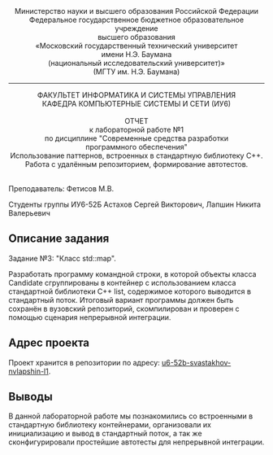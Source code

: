 <div align="center">
Министерство науки и высшего образования Российской Федерации <br />
Федеральное государственное бюджетное образовательное учреждение <br />
высшего образования <br />
«Московский государственный технический университет <br />
имени Н.Э. Баумана <br />
(национальный исследовательский университет)» <br />
(МГТУ им. Н.Э. Баумана)
</div>
<hr />
<div align="center">
ФАКУЛЬТЕТ ИНФОРМАТИКА И СИСТЕМЫ УПРАВЛЕНИЯ <br />
КАФЕДРА КОМПЬЮТЕРНЫЕ СИСТЕМЫ И СЕТИ (ИУ6)
</div>
<br />
<div align="center">
ОТЧЕТ <br />
к лабораторной работе №1 <br />
по дисциплине "Современные средства разработки <br />
программного обеспечения" <br />
Использование паттернов, встроенных в стандартную библиотеку С++.<br />
Работа с удалённым репозиторием, формирование автотестов.
</div>
<br />

Преподаватель: Фетисов М.В.

Студенты группы ИУ6-52Б Астахов Сергей Викторович, Лапшин Никита Валерьевич

## Описание задания

Задание №3: "Класс std::map".

Разработать программу командной строки, в которой объекты класса Candidate сгруппированы в контейнер с использованием класса стандартной библиотеки C++ list, содержимое которого выводится в стандартный поток. Итоговый вариант программы должен быть сохранён в вузовский репозиторий, скомпилирован и проверен с помощью сценария непрерывной интеграции.

## Адрес проекта

Проект хранится в репозитории по адресу: [u6-52b-svastakhov-nvlapshin-l1](https://bmstu.codes/lsx/mstd/iu6-5-2021/iu6-52b-svastakhov-nvlapshin/l1).

## Выводы

В данной лабораторной работе мы познакомились со встроенными в стандартную библиотеку контейнерами, организовали их инициализацию и вывод в стандартный поток, а так же сконфигурировали простейшие автотесты для непрерывной интеграции.